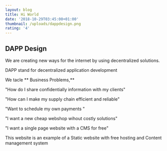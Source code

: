 ```yaml
---
layout: blog
title: Hi World
date: '2018-10-29T03:45:00+01:00'
thumbnail: /uploads/dappdesign.png
rating: '4'
---
```

## DAPP Design

We are creating new ways for the internet by using decentralized solutions.

DAPP stand for decentralized application development

We tacle ** Business Problems,**

 "How do I share confidentially information with my clients"

"How can I make my supply chain efficient and reliable"

"Want to schedule my own payments "

"I want a new cheap webshop wihout costly solutions"

"I want a single page website with a CMS for free"



This website is an example of a Static website with free hosting and Content management system
